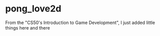 # pong_love2d
From the "CS50's Introduction to Game Development", I just added little things here and there
